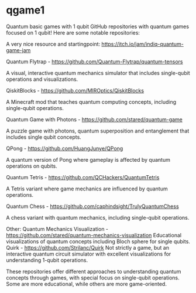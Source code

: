 # qgame1
Quantum basic games with 1 qubit
GitHub repositories with quantum games focused on 1 qubit! Here are some notable repositories:

A very nice resource and startingpoint: https://itch.io/jam/indiq-quantum-game-jam

Quantum Flytrap - https://github.com/Quantum-Flytrap/quantum-tensors

A visual, interactive quantum mechanics simulator that includes single-qubit operations and visualizations.

QiskitBlocks - https://github.com/MIROptics/QiskitBlocks

A Minecraft mod that teaches quantum computing concepts, including single-qubit operations.

Quantum Game with Photons - https://github.com/stared/quantum-game

A puzzle game with photons, quantum superposition and entanglement that includes single qubit concepts.

QPong - https://github.com/HuangJunye/QPong

A quantum version of Pong where gameplay is affected by quantum operations on qubits.

Quantum Tetris - https://github.com/QCHackers/QuantumTetris

A Tetris variant where game mechanics are influenced by quantum operations.

Quantum Chess - https://github.com/caphindsight/TrulyQuantumChess

A chess variant with quantum mechanics, including single-qubit operations.

Other:
Quantum Mechanics Visualization - https://github.com/stared/quantum-mechanics-visualization
Educational visualizations of quantum concepts including Bloch sphere for single qubits.
Quirk - https://github.com/Strilanc/Quirk
Not strictly a game, but an interactive quantum circuit simulator with excellent visualizations for understanding 1-qubit operations.

These repositories offer different approaches to understanding quantum concepts through games, with special focus on single-qubit operations. Some are more educational, while others are more game-oriented. 
